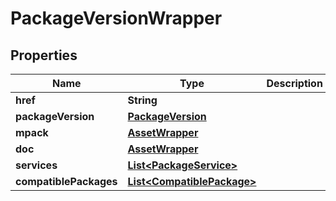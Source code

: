 
# PackageVersionWrapper

## Properties
Name | Type | Description | Notes
------------ | ------------- | ------------- | -------------
**href** | **String** |  |  [optional]
**packageVersion** | [**PackageVersion**](PackageVersion.md) |  |  [optional]
**mpack** | [**AssetWrapper**](AssetWrapper.md) |  |  [optional]
**doc** | [**AssetWrapper**](AssetWrapper.md) |  |  [optional]
**services** | [**List&lt;PackageService&gt;**](PackageService.md) |  |  [optional]
**compatiblePackages** | [**List&lt;CompatiblePackage&gt;**](CompatiblePackage.md) |  |  [optional]



